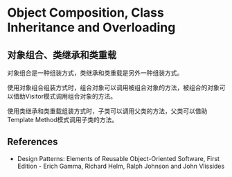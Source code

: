 # Object Composition, Class Inheritance and Overloading

## 对象组合、类继承和类重载

对象组合是一种组装方式，类继承和类重载是另外一种组装方式。

使用对象组合组装方式时，组合对象可以调用被组合对象的方法，被组合的对象可以借助Visitor模式调用组合对象的方法。

使用类继承和类重载组装方式时，子类可以调用父类的方法，父类可以借助Template Method模式调用子类的方法。

## References

- Design Patterns: Elements of Reusable Object-Oriented Software, First Edition - Erich Gamma, Richard Helm, Ralph Johnson and John Vlissides
